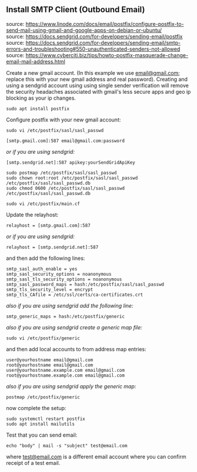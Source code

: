 ## Install SMTP Client (Outbound Email)

source: https://www.linode.com/docs/email/postfix/configure-postfix-to-send-mail-using-gmail-and-google-apps-on-debian-or-ubuntu/  
source: https://docs.sendgrid.com/for-developers/sending-email/postfix  
source: https://docs.sendgrid.com/for-developers/sending-email/smtp-errors-and-troubleshooting#550-unauthenticated-senders-not-allowed  
source: https://www.cyberciti.biz/tips/howto-postfix-masquerade-change-email-mail-address.html  

Create a new gmail account. (In this example we use email@gmail.com; replace this with your new gmail address and real password).  Creating and using a sendgrid account using using single sender verification will remove the security headaches associated with gmail's less secure apps and geo ip blocking as your ip changes.

```console
sudo apt install postfix
```
Configure postfix with your new gmail account:
```console
sudo vi /etc/postfix/sasl/sasl_passwd
```
```
[smtp.gmail.com]:587 email@gmail.com:password
```
*or if you are using sendgrid:*
```
[smtp.sendgrid.net]:587 apikey:yourSendGridApiKey
```
```console
sudo postmap /etc/postfix/sasl/sasl_passwd
sudo chown root:root /etc/postfix/sasl/sasl_passwd /etc/postfix/sasl/sasl_passwd.db
sudo chmod 0600 /etc/postfix/sasl/sasl_passwd /etc/postfix/sasl/sasl_passwd.db
```
```console
sudo vi /etc/postfix/main.cf
```
Update the relayhost:
```
relayhost = [smtp.gmail.com]:587
```
*or if you are using sendgrid:* 
```
relayhost = [smtp.sendgrid.net]:587
```
and then add the following lines:
```
smtp_sasl_auth_enable = yes
smtp_sasl_security_options = noanonymous
smtp_sasl_tls_security_options = noanonymous
smtp_sasl_password_maps = hash:/etc/postfix/sasl/sasl_passwd
smtp_tls_security_level = encrypt
smtp_tls_CAfile = /etc/ssl/certs/ca-certificates.crt
```
*also if you are using sendgrid add the following line:*
```
smtp_generic_maps = hash:/etc/postfix/generic
```
*also if you are using sendgrid create a generic map file:*
```console
sudo vi /etc/postfix/generic
```
and then add local accounts to from address map entries:
```
user@yourhostname email@gmail.com
root@yourhostname email@gmail.com
user@yourhostname.example.com email@gmail.com
root@yourhostname.example.com email@gmail.com
```
*also if you are using sendgrid apply the generic map:*
```console
postmap /etc/postfix/generic
```
now complete the setup:
```console
sudo systemctl restart postfix
sudo apt install mailutils
```
Test that you can send email:
```console
echo "body" | mail -s "subject" test@email.com
```
where test@email.com is a different email account where you can confirm receipt of a test email.

